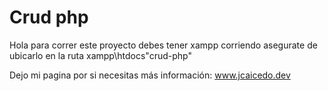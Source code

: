 # Crud php

Hola para correr este proyecto debes tener xampp corriendo
asegurate de ubicarlo en la ruta xampp\htdocs\"crud-php"

Dejo mi pagina por si necesitas más información: www.jcaicedo.dev